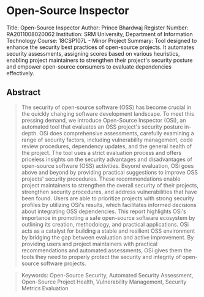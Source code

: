 # Open-Source Inspector

Title: Open-Source Inspector
Author: Prince Bhardwaj
Register Number: RA2011008020062
Institution: SRM University, Department of Information Technology
Course: 18CSP107L - Minor Project
Summary: Tool designed to enhance the security best practices of open-source projects. It automates security assessments, assigning scores based on various heuristics, enabling project maintainers to strengthen their project's security posture and empower open-source consumers to evaluate dependencies effectively.

## Abstract

> The security of open-source software (OSS) has become crucial in the quickly changing software development landscape. To meet this pressing demand, we introduce Open-Source Inspector (OSi), an automated tool that evaluates an OSS project's security posture in-depth. OSi does comprehensive assessments, carefully examining a range of security factors, including vulnerability management, code review procedures, dependency updates, and the general health of the project. The tool uses a strict evaluation process and offers priceless insights on the security advantages and disadvantages of open-source software (OSS) activities. Beyond evaluation, OSi goes above and beyond by providing practical suggestions to improve OSS projects' security procedures. These recommendations enable project maintainers to strengthen the overall security of their projects, strengthen security procedures, and address vulnerabilities that have been found. Users are able to prioritize projects with strong security profiles by utilizing OSi's results, which facilitates informed decisions about integrating OSS dependencies. This report highlights OSi's importance in promoting a safe open-source software ecosystem by outlining its creation, methodology, and practical applications. OSi acts as a catalyst for building a stable and resilient OSS environment by bridging the gap between evaluation and active improvement. By providing users and project maintainers with practical recommendations and automated assessments, OSi gives them the tools they need to properly protect the security and integrity of open-source software projects. 

> Keywords: Open-Source Security, Automated Security Assessment, Open-Source Project Health, Vulnerability Management, Security Metrics Evaluation




